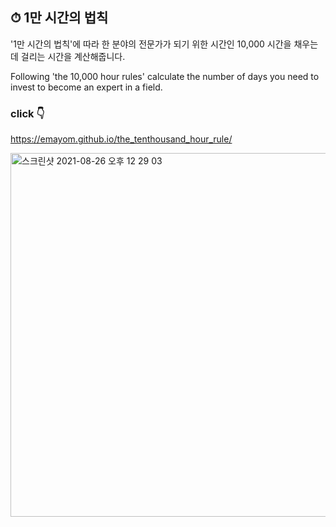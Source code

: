 ## ⏱ 1만 시간의 법칙 

'1만 시간의 법칙'에 따라
한 분야의 전문가가 되기 위한 시간인 
10,000 시간을 채우는데 걸리는 시간을 계산해줍니다.

Following 'the 10,000 hour rules'
calculate the number of days you need to invest to become an expert in a field. 


### click 👇
https://emayom.github.io/the_tenthousand_hour_rule/

<img width="582" alt="스크린샷 2021-08-26 오후 12 29 03" src="https://user-images.githubusercontent.com/85545101/130896008-07375ee4-54aa-4cec-951a-7f1e611fa1fb.png">
